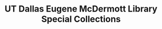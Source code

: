 ---
layout: repo
title: "UT Dallas Eugene McDermott Library Special Collections"
id: 17252
permalink: repos/17252/
---